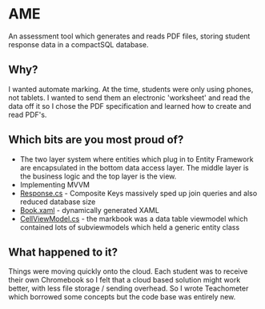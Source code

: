 # AME
An assessment tool which generates and reads PDF files, storing student response data in a compactSQL database. 


## Why?
I wanted automate marking. At the time, students were only using phones, not tablets. I wanted to send them an electronic 'worksheet' and read the data off it so I chose the PDF specification and learned how to create and read PDF's.

## Which bits are you most proud of?
* The two layer system where entities which plug in to Entity Framework are encapsulated in the bottom data access layer. The middle layer is the business logic and the top layer is the view.
* Implementing MVVM
* [Response.cs](https://github.com/kierenholt/AME/blob/master/AME_base/Entities/Response.cs) - Composite Keys massively sped up join queries and also reduced database size
* [Book.xaml](https://github.com/kierenholt/AME/blob/master/AME_addin/markbook/Book.xaml) - dynamically generated XAML
* [CellViewModel.cs](https://github.com/kierenholt/AME/blob/master/AME_base/ViewModel/grid/CellViewModel.cs) - the markbook was  a data table viewmodel which contained lots of subviewmodels which held a generic entity class 

## What happened to it?
Things were moving quickly onto the cloud. Each student was to receive their own Chromebook so I felt that a cloud based solution might work better, with less file storage / sending overhead. So I wrote Teachometer which borrowed some concepts but the code base was entirely new.
